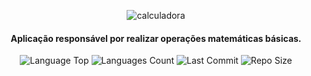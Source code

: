 <div  align="center">
  
![calculadora](https://user-images.githubusercontent.com/73259410/128953587-a21daa3d-9ae4-46bd-a9b3-d694d4d0f80e.png)

<h4>Aplicação responsável por realizar operações matemáticas básicas.</h4>
  
<p>
<img alt="Language Top" src="https://img.shields.io/github/languages/top/tamirespatrocinio/Calculadora">
<img alt="Languages Count" src="https://img.shields.io/github/languages/count/tamirespatrocinio/Calculadora">
<img alt="Last Commit" src="https://img.shields.io/github/last-commit/tamirespatrocinio/Calculadora">
<img alt="Repo Size" src="https://img.shields.io/github/repo-size/tamirespatrocinio/Calculadora">
</p>
</div>
